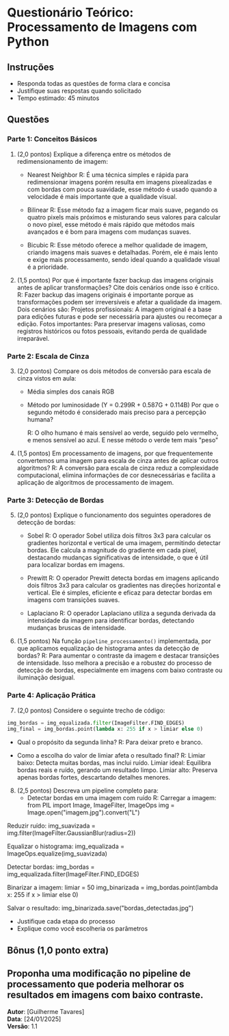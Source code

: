 # Questionário Teórico: Processamento de Imagens com Python

## Instruções
* Responda todas as questões de forma clara e concisa
* Justifique suas respostas quando solicitado
* Tempo estimado: 45 minutos

## Questões

### Parte 1: Conceitos Básicos

1. (2,0 pontos) Explique a diferença entre os métodos de redimensionamento de imagem:
   * Nearest Neighbor
      R: É uma técnica simples e rápida para redimensionar imagens porém resulta em imagens pixealizadas e com bordas com pouca suavidade, esse método é usado quando a velocidade é mais importante que a qualidade visual.
      
   * Bilinear
      R: Esse método faz a imagem ficar mais suave, pegando os quatro pixels mais próximos e misturando seus valores para calcular o novo pixel, esse método é mais rápido que métodos mais avançados e é bom para imagens com mudanças suaves.
   
   * Bicubic
      R: Esse método oferece a melhor qualidade de imagem, criando imagens mais suaves e detalhadas. Porém, ele é mais lento e exige mais processamento, sendo ideal quando a qualidade visual é a prioridade.

2. (1,5 pontos) Por que é importante fazer backup das imagens originais antes de aplicar transformações? Cite dois cenários onde isso é crítico.
      R: Fazer backup das imagens originais é importante porque as transformações podem ser irreversíveis e afetar a qualidade da imagem. 
      Dois cenários são:
      Projetos profissionais: A imagem original é a base para edições futuras e pode ser necessária para ajustes ou recomeçar a edição.
      Fotos importantes: Para preservar imagens valiosas, como registros históricos ou fotos pessoais, evitando perda de qualidade irreparável.
### Parte 2: Escala de Cinza

3. (2,0 pontos) Compare os dois métodos de conversão para escala de cinza vistos em aula:
   * Média simples dos canais RGB
   * Método por luminosidade (Y = 0.299R + 0.587G + 0.114B)
   Por que o segundo método é considerado mais preciso para a percepção humana?
      
      R: O olho humano é mais sensível ao verde, seguido pelo vermelho, e menos sensível ao azul. E nesse método o verde tem mais "peso"

4. (1,5 pontos) Em processamento de imagens, por que frequentemente convertemos uma imagem para escala de cinza antes de aplicar outros algoritmos?
      R: A conversão para escala de cinza reduz a complexidade computacional, elimina informações de cor desnecessárias e facilita a aplicação de algoritmos de processamento de imagem.

### Parte 3: Detecção de Bordas

5. (2,0 pontos) Explique o funcionamento dos seguintes operadores de detecção de bordas:
   * Sobel
      R: O operador Sobel utiliza dois filtros 3x3 para calcular os gradientes horizontal e vertical de uma imagem, permitindo detectar bordas. Ele calcula a magnitude do gradiente em cada pixel, destacando mudanças significativas de intensidade, o que é útil para localizar bordas em imagens.
   
   * Prewitt
      R: O operador Prewitt detecta bordas em imagens aplicando dois filtros 3x3 para calcular os gradientes nas direções horizontal e vertical. Ele é simples, eficiente e eficaz para detectar bordas em imagens com transições suaves.
   
   * Laplaciano
      R: O operador Laplaciano utiliza a segunda derivada da intensidade da imagem para identificar bordas, detectando mudanças bruscas de intensidade.

6. (1,5 pontos) Na função `pipeline_processamento()` implementada, por que aplicamos equalização de histograma antes da detecção de bordas?
      R: Para aumentar o contraste da imagem e destacar transições de intensidade. Isso melhora a precisão e a robustez do processo de detecção de bordas, especialmente em imagens com baixo contraste ou iluminação desigual.

### Parte 4: Aplicação Prática

7. (2,0 pontos) Considere o seguinte trecho de código:
```python
img_bordas = img_equalizada.filter(ImageFilter.FIND_EDGES)
img_final = img_bordas.point(lambda x: 255 if x > limiar else 0)
```
   * Qual o propósito da segunda linha?
      R: Para deixar preto e branco.

   * Como a escolha do valor de limiar afeta o resultado final?
      R: Limiar baixo: Detecta muitas bordas, mas inclui ruído.
         Limiar ideal: Equilibra bordas reais e ruído, gerando um resultado limpo.
         Limiar alto: Preserva apenas bordas fortes, descartando detalhes menores.

8. (2,5 pontos) Descreva um pipeline completo para:
   * Detectar bordas em uma imagem com ruído
R: Carregar a imagem:
      from PIL import Image, ImageFilter, ImageOps
      img = Image.open("imagem.jpg").convert("L")

Reduzir ruído:
img_suavizada = img.filter(ImageFilter.GaussianBlur(radius=2))

Equalizar o histograma:
img_equalizada = ImageOps.equalize(img_suavizada)

Detectar bordas:
img_bordas = img_equalizada.filter(ImageFilter.FIND_EDGES)

Binarizar a imagem:
limiar = 50
img_binarizada = img_bordas.point(lambda x: 255 if x > limiar else 0)

Salvar o resultado:
img_binarizada.save("bordas_detectadas.jpg")

   * Justifique cada etapa do processo
   * Explique como você escolheria os parâmetros


## Bônus (1,0 ponto extra)
Proponha uma modificação no pipeline de processamento que poderia melhorar os resultados em imagens com baixo contraste.
---
**Autor**: [Guilherme Tavares]  
**Data**: [24/01/2025]  
**Versão**: 1.1
